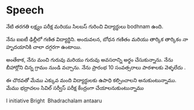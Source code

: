 # Speech

నేటి తరగతి లక్ష్యం పరీక్ష మరియు సిలబస్ గురించి విద్యార్థులు bodhnam ఉంది.

  

నేను ఐఐటీ ఢిల్లీలో గణిత విద్యార్థిని. అందువలన, బోధన గణితం మరియు తార్కిక తార్కికం నా హృదయానికి చాలా దగ్గరగా ఉంటాయి.

  

అంతేకాక, నేను మంచి గురువు మరియు గురువు అవసరాన్ని అర్థం చేసుకున్నాను. నేను బీహార్లోని చిన్న గ్రామం నుండి వచ్చాను. నేను ప్రారంభ 10 సంవత్సరాలు పాఠశాలకు వెళ్ళలేదు .

  

ఈ చొరవతో మేము ఎక్కువ మంది విద్యార్థులకు ఉపాధి కల్పించాలని అనుకుంటున్నాము. మేము భద్రాచలం సివిల్ సర్వీస్ పరీక్ష కేంద్రంగా చేయాలనుకుంటున్నాము

  

I initiative Bright  Bhadrachalam antaaru